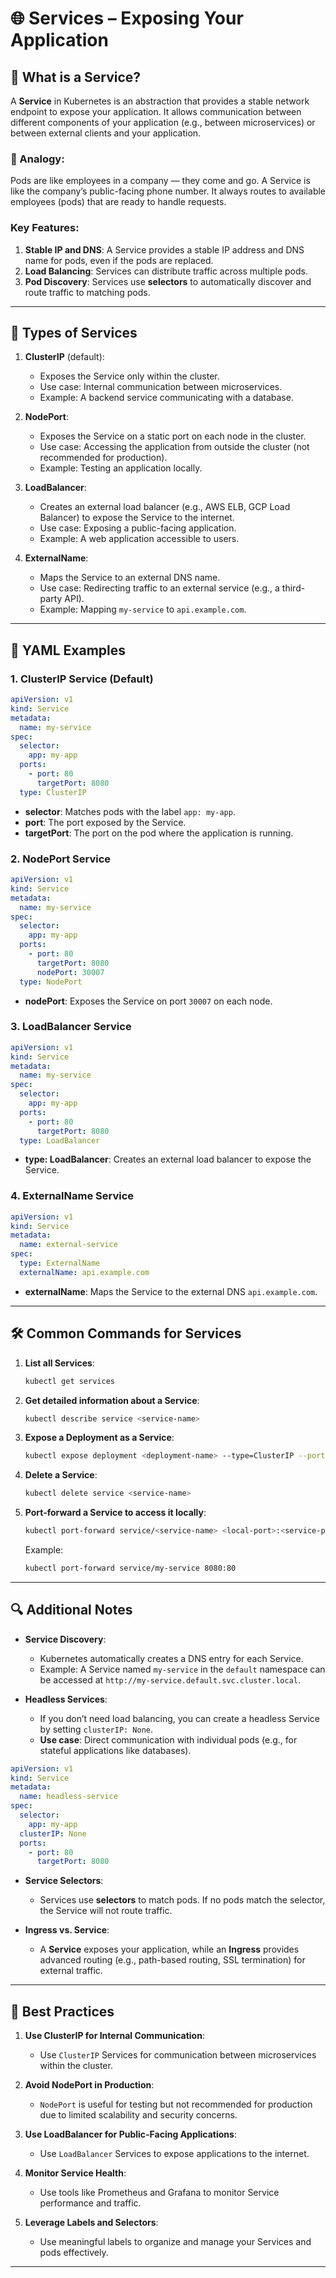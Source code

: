 # 🌐 Services – Exposing Your Application

## 🧠 What is a Service?

A **Service** in Kubernetes is an abstraction that provides a stable network endpoint to expose your application. It allows communication between different components of your application (e.g., between microservices) or between external clients and your application.

### 🧠 Analogy:
Pods are like employees in a company — they come and go. A Service is like the company’s public-facing phone number. It always routes to available employees (pods) that are ready to handle requests.

### Key Features:
1. **Stable IP and DNS**: A Service provides a stable IP address and DNS name for pods, even if the pods are replaced.
2. **Load Balancing**: Services can distribute traffic across multiple pods.
3. **Pod Discovery**: Services use **selectors** to automatically discover and route traffic to matching pods.

---

## 🔑 Types of Services

1. **ClusterIP** (default):
    - Exposes the Service only within the cluster.
    - Use case: Internal communication between microservices.
    - Example: A backend service communicating with a database.

2. **NodePort**:
    - Exposes the Service on a static port on each node in the cluster.
    - Use case: Accessing the application from outside the cluster (not recommended for production).
    - Example: Testing an application locally.

3. **LoadBalancer**:
    - Creates an external load balancer (e.g., AWS ELB, GCP Load Balancer) to expose the Service to the internet.
    - Use case: Exposing a public-facing application.
    - Example: A web application accessible to users.

4. **ExternalName**:
    - Maps the Service to an external DNS name.
    - Use case: Redirecting traffic to an external service (e.g., a third-party API).
    - Example: Mapping `my-service` to `api.example.com`.

---

## 🔧 YAML Examples

### 1. **ClusterIP Service** (Default)
```yaml
apiVersion: v1
kind: Service
metadata:
  name: my-service
spec:
  selector:
    app: my-app
  ports:
    - port: 80
      targetPort: 8080
  type: ClusterIP
```
- **selector**: Matches pods with the label `app: my-app`.
- **port**: The port exposed by the Service.
- **targetPort**: The port on the pod where the application is running.

### 2. **NodePort Service**
```yaml
apiVersion: v1
kind: Service
metadata:
  name: my-service
spec:
  selector:
    app: my-app
  ports:
    - port: 80
      targetPort: 8080
      nodePort: 30007
  type: NodePort
```
- **nodePort**: Exposes the Service on port `30007` on each node.

### 3. **LoadBalancer Service**
```yaml
apiVersion: v1
kind: Service
metadata:
  name: my-service
spec:
  selector:
    app: my-app
  ports:
    - port: 80
      targetPort: 8080
  type: LoadBalancer
```
- **type: LoadBalancer**: Creates an external load balancer to expose the Service.

### 4. **ExternalName Service**
```yaml
apiVersion: v1
kind: Service
metadata:
  name: external-service
spec:
  type: ExternalName
  externalName: api.example.com
```
- **externalName**: Maps the Service to the external DNS `api.example.com`.

---

## 🛠️ Common Commands for Services

1. **List all Services**:
   ```bash
   kubectl get services
   ```

2. **Get detailed information about a Service**:
   ```bash
   kubectl describe service <service-name>
   ```

3. **Expose a Deployment as a Service**:
   ```bash
   kubectl expose deployment <deployment-name> --type=ClusterIP --port=80 --target-port=8080
   ```

4. **Delete a Service**:
   ```bash
   kubectl delete service <service-name>
   ```

5. **Port-forward a Service to access it locally**:
   ```bash
   kubectl port-forward service/<service-name> <local-port>:<service-port>
   ```
   Example:
   ```bash
   kubectl port-forward service/my-service 8080:80
   ```

---

## 🔍 Additional Notes

- **Service Discovery**:
    - Kubernetes automatically creates a DNS entry for each Service.
    - Example: A Service named `my-service` in the `default` namespace can be accessed at `http://my-service.default.svc.cluster.local`.

- **Headless Services**:
    - If you don’t need load balancing, you can create a headless Service by setting `clusterIP: None`.
    - **Use case**: Direct communication with individual pods (e.g., for stateful applications like databases).

```yaml
apiVersion: v1
kind: Service
metadata:
  name: headless-service
spec:
  selector:
    app: my-app
  clusterIP: None
  ports:
    - port: 80
      targetPort: 8080
```

- **Service Selectors**:
    - Services use **selectors** to match pods. If no pods match the selector, the Service will not route traffic.

- **Ingress vs. Service**:
    - A **Service** exposes your application, while an **Ingress** provides advanced routing (e.g., path-based routing, SSL termination) for external traffic.

---

## 🌟 Best Practices

1. **Use ClusterIP for Internal Communication**:
    - Use `ClusterIP` Services for communication between microservices within the cluster.

2. **Avoid NodePort in Production**:
    - `NodePort` is useful for testing but not recommended for production due to limited scalability and security concerns.

3. **Use LoadBalancer for Public-Facing Applications**:
    - Use `LoadBalancer` Services to expose applications to the internet.

4. **Monitor Service Health**:
    - Use tools like Prometheus and Grafana to monitor Service performance and traffic.

5. **Leverage Labels and Selectors**:
    - Use meaningful labels to organize and manage your Services and pods effectively.

---
